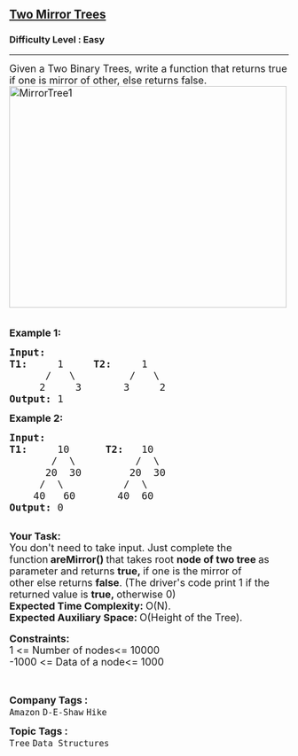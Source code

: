 <h2><a href="https://www.geeksforgeeks.org/problems/two-mirror-trees/1?page=1&category=Tree&difficulty=Easy&status=unsolved&sortBy=submissions">Two Mirror Trees</a></h2><h3>Difficulty Level : Easy</h3><hr><div class="problems_problem_content__Xm_eO"><p><span style="font-size:18px">Given a Two Binary Trees, write a function that returns true if one is mirror of other, else returns false.<br>
<img alt="MirrorTree1" class="aligncenter size-full wp-image-663" src="https://contribute.geeksforgeeks.org/wp-content/uploads/mirrortrees.jpg" style="height:400px; width:500px" title="MirrorTree1">&nbsp;&nbsp;&nbsp;&nbsp;&nbsp;&nbsp;&nbsp;&nbsp;&nbsp;&nbsp;&nbsp;&nbsp; </span></p>

<p><span style="font-size:18px"><strong>Example 1:</strong></span></p>

<pre><span style="font-size:18px"><strong>Input:
T1:     </strong>1     <strong>T2:     </strong>1
&nbsp;     /   \         /   \
&nbsp;    2     3       3     2<strong>
</strong><strong>Output: </strong>1</span>
</pre>

<p><span style="font-size:18px"><strong>Example 2:</strong></span></p>

<pre><span style="font-size:18px"><strong>Input:</strong>
<strong>T1:     </strong>10      <strong>T2:   </strong>10
&nbsp;      /  \          /  \
&nbsp;     20  30        20  30
&nbsp;    /  \          /  \
&nbsp;   40   60       40  60<strong>
Output: </strong>0</span></pre>

<p><br>
<span style="font-size:18px"><strong>Your Task:</strong><br>
You don't need to take input. Just complete the function<strong>&nbsp;areMirror()&nbsp;</strong>that takes root&nbsp;<strong>node of two tree&nbsp;</strong>as parameter and returns&nbsp;<strong>true,&nbsp;</strong>if one is the mirror of other</span><span style="font-size:18px">&nbsp;else returns&nbsp;<strong>false</strong>. (The driver's code print 1 if the returned value is&nbsp;<strong>true,&nbsp;</strong>otherwise 0)<br>
<strong>Expected Time Complexity:&nbsp;</strong>O(N).<br>
<strong>Expected Auxiliary Space:&nbsp;</strong>O(Height of the Tree).</span><br>
<br>
<span style="font-size:18px"><strong>Constraints:</strong><br>
1 &lt;= Number of nodes&lt;= 10000<br>
-1000 &lt;= Data of a node&lt;= 1000</span><br>
<br>
&nbsp;</p>
</div><p><span style=font-size:18px><strong>Company Tags : </strong><br><code>Amazon</code>&nbsp;<code>D-E-Shaw</code>&nbsp;<code>Hike</code>&nbsp;<br><p><span style=font-size:18px><strong>Topic Tags : </strong><br><code>Tree</code>&nbsp;<code>Data Structures</code>&nbsp;